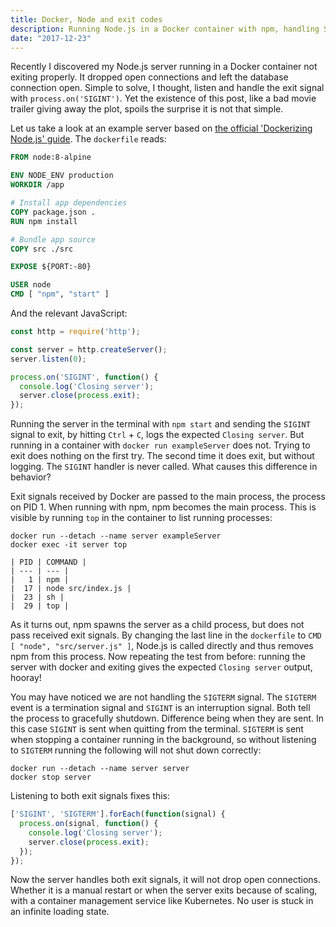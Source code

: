 ```yaml
---
title: Docker, Node and exit codes
description: Running Node.js in a Docker container with npm, handling SIGTERM and SIGINT.
date: "2017-12-23"
---
```


Recently I discovered my Node.js server running in a Docker container not exiting properly. It dropped open connections and left the database connection open. Simple to solve, I thought, listen and handle the exit signal with `process.on('SIGINT')`. Yet the existence of this post, like a bad movie trailer giving away the plot, spoils the surprise it is not that simple.

Let us take a look at an example server based on [the official 'Dockerizing Node.js' guide](https://nodejs.org/en/docs/guides/nodejs-docker-webapp/). The `dockerfile` reads:

```dockerfile
FROM node:8-alpine

ENV NODE_ENV production
WORKDIR /app

# Install app dependencies
COPY package.json .
RUN npm install

# Bundle app source
COPY src ./src

EXPOSE ${PORT:-80}

USER node
CMD [ "npm", "start" ]
```

And the relevant JavaScript:
```javascript
const http = require('http');

const server = http.createServer();
server.listen(0);

process.on('SIGINT', function() {
  console.log('Closing server');
  server.close(process.exit);
});
```

Running the server in the terminal with `npm start` and sending the `SIGINT` signal to exit, by hitting `Ctrl` + `C`, logs the expected `Closing server`. But running in a container with `docker run exampleServer` does not. Trying to exit does nothing on the first try. The second time it does exit, but without logging. The `SIGINT` handler is never called. What causes this difference in behavior?

Exit signals received by Docker are passed to the main process, the process on PID 1. When running with npm, npm becomes the main process. This is visible by running `top` in the container to list running processes:

<kbd>

```shell
docker run --detach --name server exampleServer
docker exec -it server top
```

</kbd>

<samp>

```
| PID | COMMAND |
| --- | --- |
|   1 | npm |
|  17 | node src/index.js |
|  23 | sh |
|  29 | top |
```

</samp>

As it turns out, npm spawns the server as a child process, but does not pass received exit signals. By changing the last line in the `dockerfile` to `CMD [ "node", "src/server.js" ]`, Node.js is called directly and thus removes npm from this process. Now repeating the test from before: running the server with docker and exiting gives the expected `Closing server` output, hooray!

You may have noticed we are not handling the `SIGTERM` signal. The `SIGTERM` event is a termination signal and `SIGINT` is an interruption signal. Both tell the process to gracefully shutdown. Difference being when they are sent. In this case `SIGINT` is sent when quitting from the terminal. `SIGTERM` is sent when stopping a container running in the background, so without listening to `SIGTERM` running the following will not shut down correctly:
```shell
docker run --detach --name server server
docker stop server
```

Listening to both exit signals fixes this:
```javascript
['SIGINT', 'SIGTERM'].forEach(function(signal) {
  process.on(signal, function() {
    console.log('Closing server');
    server.close(process.exit);
  });
});
```

Now the server handles both exit signals, it will not drop open connections. Whether it is a manual restart or when the server exits because of scaling, with a container management service like Kubernetes. No user is stuck in an infinite loading state.

